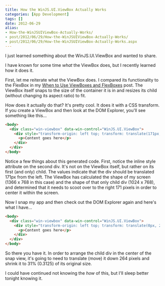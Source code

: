```yaml
---
title: How the WinJS.UI.ViewBox Actually Works
categories: [App Development]
tags: []
date: 2012-06-29
alias:
- How-the-WinJSUIViewBox-Actually-Works/
- post/2012/06/29/How-the-WinJSUIViewBox-Actually-Works/
- post/2012/06/29/How-the-WinJSUIViewBox-Actually-Works.aspx
---
```


I just learned something about the WinJS.UI.ViewBox and wanted to share.

I have known for some time _what_ the ViewBox does, but I recently learned how it does it.

First, let me reiterate what the ViewBox does. I compared its functionality to the FlexBox in my [When to Use ViewBoxes and FlexBoxes](/boxes) post. The ViewBox itself snaps to the size of the container it is in and resizes its child (without changing its aspect ratio) to fit.

How does it actually do that? It&#39;s pretty cool. It does it with a CSS transform. If you create a ViewBox and then look at the DOM Explorer, you&#39;ll see something like this...

``` html
<body>
  <div class="win-viewbox" data-win-control="WinJS.UI.ViewBox">
    <div style="transform-origin: left top; transform: translate(171px, 0px) scale(1);">
      <p>Content goes here</p>
    </div>
  </div>
</body>
```

Notice a few things about this generated code. First, notice the inline style attribute on the second div. It&#39;s not on the ViewBox itself, but rather on its first (and only) child. The values indicate that the div should be translated 171px from the left. The ViewBox has calculated the shape of my screen (1366 x 768 in this case) and the shape of that only child div (1024 x 768), and determined that it needs to scoot over to the right 171 pixels in order to center it within the screen.

Now I snap my app and then check out the DOM Explorer again and here&#39;s what I have...

``` html
<body>
  <div class="win-viewbox" data-win-control="WinJS.UI.ViewBox">
    <div style="transform-origin: left top; transform: translate(0px, 264px) scale(0.3125);">
      <p>Content goes here</p>
    </div>
  </div>
</body>
```

So there you have it. In order to arrange the child div in the center of the snap view, it&#39;s going to need to translate (move) it down 264 pixels and shrink it to 31% (0.3125) of its original size.

I could have continued not knowing the _how_ of this, but I&#39;ll sleep better tonight knowing it.